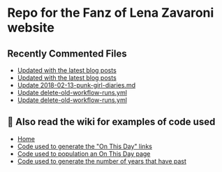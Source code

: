# Repo for the Fanz of Lena Zavaroni website

## Recently Commented Files
<!-- BLOG-POST-LIST:START -->
- [Updated with the latest blog posts](https://github.com/FanzOfLenaZavaroni/fanzoflenazavaroni.github.io/commit/49843c3438a1670d09c182ba16f6751845d25a8a)
- [Updated with the latest blog posts](https://github.com/FanzOfLenaZavaroni/fanzoflenazavaroni.github.io/commit/dd172ce79f0c946532a47a13f503d8b05567f833)
- [Update 2018-02-13-punk-girl-diaries.md](https://github.com/FanzOfLenaZavaroni/fanzoflenazavaroni.github.io/commit/2b4d950cd9a6b300654b37dcdb7019d95e9a09db)
- [Update delete-old-workflow-runs.yml](https://github.com/FanzOfLenaZavaroni/fanzoflenazavaroni.github.io/commit/ac154ee7b24f495eed082a913e0505611127849a)
- [Update delete-old-workflow-runs.yml](https://github.com/FanzOfLenaZavaroni/fanzoflenazavaroni.github.io/commit/c9e40bd26d80066aef796e8393dbe9f960f1351d)
<!-- BLOG-POST-LIST:END -->

## :notebook: Also read the wiki for examples of code used
* [Home](https://github.com/FanzOfLenaZavaroni/fanzoflenazavaroni.github.io/wiki)
* [Code used to generate the "On This Day" links](https://github.com/FanzOfLenaZavaroni/fanzoflenazavaroni.github.io/wiki/On-This-Day-Code)
* [Code used to population an On This Day page](https://github.com/FanzOfLenaZavaroni/fanzoflenazavaroni.github.io/wiki/Code-used-to-population-an-On-This-Day-page)
* [Code used to generate the number of years that have past](https://github.com/FanzOfLenaZavaroni/fanzoflenazavaroni.github.io/wiki/Number-of-years-gone-by-code)
